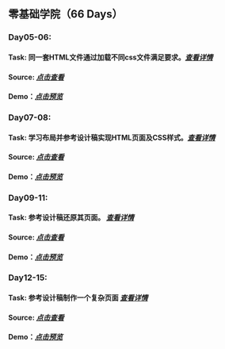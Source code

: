 ## 零基础学院（66 Days）
### Day05-06:
#### Task: 同一套HTML文件通过加载不同css文件满足要求。*[查看详情](http://ife.baidu.com/course/detail/id/40)*
#### Source: *[点击查看](https://github.com/zengtv/2018IFE/blob/master/day05-06/index.html)*
#### Demo：*[点击预览](http://zengtv.com/2018IFE/day5-6/index.html)*
### Day07-08:
#### Task: 学习布局并参考设计稿实现HTML页面及CSS样式。*[查看详情](http://ife.baidu.com/course/detail/id/42)*
#### Source: *[点击查看](https://github.com/zengtv/2018IFE/blob/master/day7-8/index.html)*
#### Demo：*[点击预览](http://zengtv.com/2018IFE/day07-08/index.html)*
### Day09-11:
#### Task: 参考设计稿还原其页面。 *[查看详情](http://ife.baidu.com/course/detail/id/43)*
#### Source: *[点击查看](https://github.com/zengtv/2018IFE/blob/master/day9-11/index.html)*
#### Demo：*[点击预览](http://zengtv.com/2018IFE/day09-11/index.html)*
### Day12-15:
#### Task: 参考设计稿制作一个复杂页面 *[查看详情](http://ife.baidu.com/course/detail/id/44)*
#### Source: *[点击查看](https://github.com/zengtv/2018IFE/blob/master/day12-15/index.html)*
#### Demo：*[点击预览](http://zengtv.com/2018IFE/day12-15/index.html)*